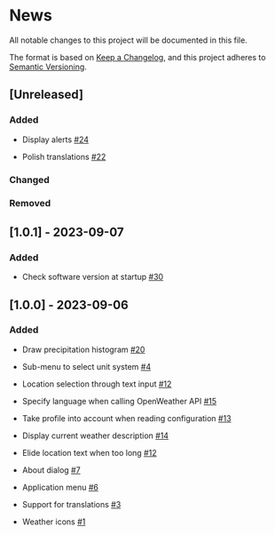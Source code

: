 # News

All notable changes to this project will be documented in this file.

The format is based on [Keep a
Changelog](https://keepachangelog.com/en/1.0.0/), and this project
adheres to [Semantic Versioning](https://semver.org/spec/v2.0.0.html).

## [Unreleased]

### Added

- Display alerts [#24](https://github.com/orontee/argos/issues/24)

- Polish translations [#22](https://github.com/orontee/argos/issues/22)

### Changed

### Removed

## [1.0.1] - 2023-09-07

### Added

- Check software version at startup
  [#30](https://github.com/orontee/argos/issues/30)

## [1.0.0] - 2023-09-06

### Added

- Draw precipitation histogram
  [#20](https://github.com/orontee/argos/issues/20)

- Sub-menu to select unit system
  [#4](https://github.com/orontee/argos/issues/4)

- Location selection through text input
  [#12](https://github.com/orontee/argos/issues/12)

- Specify language when calling OpenWeather API
  [#15](https://github.com/orontee/argos/issues/15)

- Take profile into account when reading configuration
  [#13](https://github.com/orontee/argos/issues/13)

- Display current weather description
  [#14](https://github.com/orontee/argos/issues/14)

- Elide location text when too long
  [#12](https://github.com/orontee/argos/issues/12)

- About dialog [#7](https://github.com/orontee/argos/issues/7)

- Application menu [#6](https://github.com/orontee/argos/issues/6)

- Support for translations
  [#3](https://github.com/orontee/argos/issues/3)
  
- Weather icons [#1](https://github.com/orontee/argos/issues/1)
